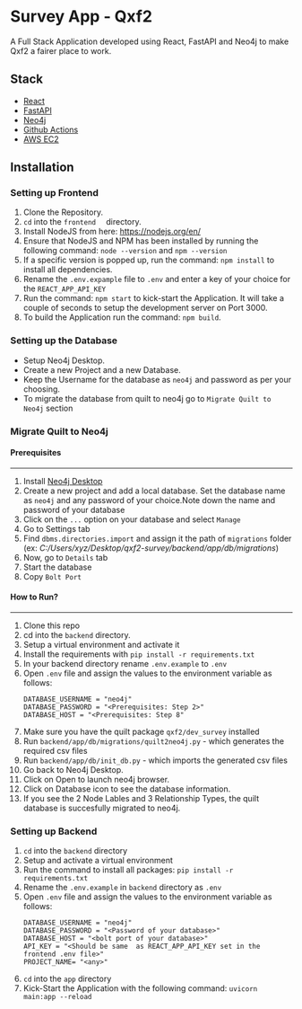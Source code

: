 # Survey App - Qxf2

A Full Stack Application developed using React, FastAPI and Neo4j to make Qxf2 a fairer place to work.

## Stack

- [React](https://reactjs.org/)
- [FastAPI](https://fastapi.tiangolo.com/)
- [Neo4j](https://neo4j.com/)
- [Github Actions](https://github.com/features/actions)
- [AWS EC2](https://aws.amazon.com/ec2/)

## Installation

### Setting up Frontend

1. Clone the Repository.
2. `cd` into the `frontend	` directory.
3. Install NodeJS from here: https://nodejs.org/en/
4. Ensure that NodeJS and NPM has been installed by running the following command: `node --version` and `npm --version`
5. If a specific version is popped up, run the command: `npm install` to install all dependencies.
6. Rename the `.env.expample` file to `.env` and enter a key of your choice for the `REACT_APP_API_KEY`
7. Run the command: `npm start` to kick-start the Application. It will take a couple of seconds to setup the development server on Port 3000.
8. To build the Application run the command: `npm build`.

### Setting up the Database

- Setup Neo4j Desktop.
- Create a new Project and a new Database.
- Keep the Username for the database as `neo4j` and password as per your choosing.
- To migrate the database from quilt to neo4j go to `Migrate Quilt to Neo4j` section

### Migrate Quilt to Neo4j

#### Prerequisites
---
1. Install [Neo4j Desktop](https://neo4j.com/download-v2/)
2. Create a new project and add a local database. Set the database name as `neo4j` and any password of your choice.Note down the name and password of your database
3. Click on the `...` option on your database and select `Manage`
4. Go to Settings tab
5. Find `dbms.directories.import` and assign it the path of `migrations` folder
   (ex: *C:/Users/xyz/Desktop/qxf2-survey/backend/app/db/migrations*)
6. Now, go to `Details` tab
7. Start the database
8. Copy  `Bolt Port`


#### How to Run?
---
1. Clone this repo
2. cd into the `backend` directory.
3. Setup a virtual environment and activate it
4. Install the requirements with `pip install -r requirements.txt`
5. In your backend directory rename `.env.example` to `.env`
6. Open `.env` file and assign the values to the environment variable as follows:
    ```
    DATABASE_USERNAME = "neo4j"
    DATABASE_PASSWORD = "<Prerequisites: Step 2>"
    DATABASE_HOST = "<Prerequisites: Step 8"
    ```
7. Make sure you have the quilt package `qxf2/dev_survey` installed
8. Run `backend/app/db/migrations/quilt2neo4j.py` - which generates the required csv files
9. Run `backend/app/db/init_db.py` - which imports the generated csv files
10. Go back to Neo4j Desktop.
11. Click on Open to launch neo4j browser.
12. Click on Database icon to see the database information.
13. If you see the 2 Node Lables and  3 Relationship Types, the quilt database is succesfully migrated to neo4j.


### Setting up Backend

1. `cd` into the `backend` directory
2. Setup and activate a virtual environment
3. Run the command to install all packages: `pip install -r requirements.txt`
4. Rename the `.env.example` in `backend` directory as `.env`
5. Open `.env` file and assign the values to the environment variable as follows:
    ```
    DATABASE_USERNAME = "neo4j"
    DATABASE_PASSWORD = "<Password of your database>"
    DATABASE_HOST = "<bolt port of your database>"
    API_KEY = "<Should be same  as REACT_APP_API_KEY set in the frontend .env file>"
    PROJECT_NAME= "<any>"
    ```
6. `cd` into the `app` directory
7. Kick-Start the Application with the following command: `uvicorn main:app --reload`



